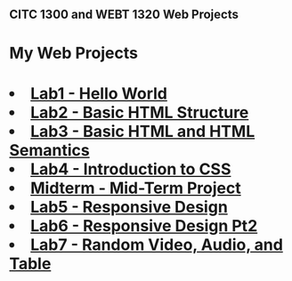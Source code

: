 ## CITC 1300 and WEBT 1320 Web Projects
<h1>My Web Projects<h1>

<li><a href="Lab1/index.html">Lab1 - Hello World</a></li>
<li><a href="LAB2/index2.html">Lab2 - Basic HTML Structure</a></li>
<li><a href="Lab3/index.html">Lab3 - Basic HTML and HTML Semantics</a></li>
<li><a href="Lab4/index.html">Lab4 - Introduction to CSS</a></li>
<li><a href="Midterm/index.html">Midterm - Mid-Term Project</a></li>
<li><a href="Lab5/index.html">Lab5 - Responsive Design</a></li>
<li><a href="Lab6/index.html">Lab6 - Responsive Design Pt2</a></li>
<li><a href="Lab7/index.html">Lab7 - Random Video, Audio, and Table</a></li>